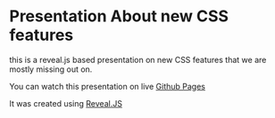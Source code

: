 # Presentation About new CSS features

this is a reveal.js based presentation on new CSS features
that we are mostly missing out on.

You can watch this presentation on live [Github Pages](https://dominikschopper.github.io/pres-css_layouts/)

It was created using [Reveal.JS](https://revealjs.com/)